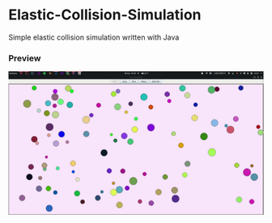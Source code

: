 # Elastic-Collision-Simulation
Simple elastic collision simulation written with Java
### Preview
![](screenshots/Peek-2020-03-30-15-43.gif)
